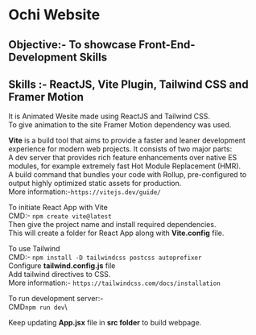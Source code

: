 # Ochi Website

## Objective:- To showcase Front-End-Development Skills

## Skills :- ReactJS, Vite Plugin, Tailwind CSS and Framer Motion

It is Animated Wesite made using ReactJS and Tailwind CSS.\
To give animation to the site Framer Motion dependency was used.

__Vite__ is a build tool that aims to provide a faster and leaner development experience for modern web projects. It consists of two major parts:\
A dev server that provides rich feature enhancements over native ES modules, for example extremely fast Hot Module Replacement (HMR).\
A build command that bundles your code with Rollup, pre-configured to output highly optimized static assets for production.\
More information:-```https://vitejs.dev/guide/```

To initiate React App with Vite\
CMD:- ```npm create vite@latest```\
Then give the project name and install required dependencies.\
This will create a folder for React App along with __Vite.config__ file.


To use Tailwind\
CMD:- ```npm install -D tailwindcss postcss autoprefixer```\
Configure __tailwind.config.js__ file\
Add tailwind directives to CSS.\
More information:- ```https://tailwindcss.com/docs/installation```

To run development server:-\
CMD```npm run dev```\

Keep updating __App.jsx__ file in __src folder__ to build webpage.

